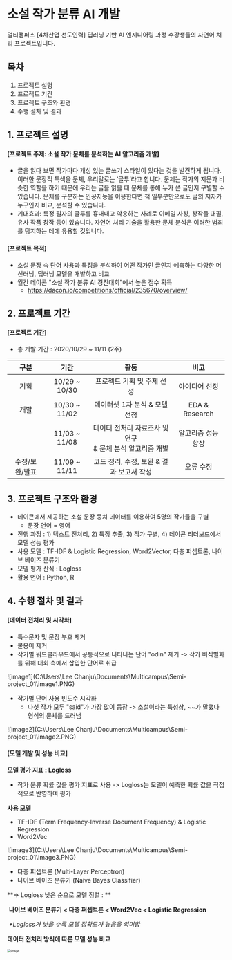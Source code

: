# 소설 작가 분류 AI 개발

멀티캠퍼스 [4차산업 선도인력] 딥러닝 기반 AI 엔지니어링 과정 수강생들의 자연어 처리 프로젝트입니다.



## 목차

1. 프로젝트 설명
2. 프로젝트 기간
3. 프로젝트 구조와 환경
4. 수행 절차 및 결과



## 1. 프로젝트 설명

#### [프로젝트 주제: 소설 작가 문체를 분석하는 AI 알고리즘 개발]

* 글을 읽다 보면 작가마다 개성 있는 글쓰기 스타일이 있다는 것을 발견하게 됩니다. 이러한 문장적 특색을 문체, 우리말로는 ‘글투’라고 합니다. 문체는 작가의 지문과 비슷한 역할을 하기 때문에 우리는 글을 읽을 때 문체를 통해 누가 쓴 글인지 구별할 수 있습니다. 문체를 구분하는 인공지능을 이용한다면 책 일부분만으로도 글의 저자가 누구인지 비교, 분석할 수 있습니다.
* 기대효과:  특정 필자의 글투를 흉내내고 악용하는 사례로 이메일 사칭, 창작물 대필, 유사 작품 창작 등이 있습니다. 자연어 처리 기술을 활용한 문체 분석은 이러한 범죄를 탐지하는 데에 유용할 것입니다. 



#### [프로젝트 목적]

* 소설 문장 속 단어 사용과 특징을 분석하여 어떤 작가인 글인지 예측하는 다양한 머신러닝, 딥러닝 모델을 개발하고 비교
* 월간 데이콘 "소설 작가 분류 AI 경진대회"에서 높은 점수 획득
  * https://dacon.io/competitions/official/235670/overview/



## 2. 프로젝트 기간

#### [프로젝트 기간]

* 총 개발 기간 : 2020/10/29 ~ 11/11 (2주)

|      구분      |     기간      |                             활동                             |        비고        |
| :------------: | :-----------: | :----------------------------------------------------------: | :----------------: |
|      기획      | 10/29 ~ 10/30 |                  프로젝트 기획 및 주제 선정                  |   아이디어 선정    |
|      개발      | 10/30 ~ 11/02 |                데이터셋 1차 분석 & 모델 선정                 |   EDA & Research   |
|                | 11/03 ~ 11/08 | 데이터 전처리 자료조사 및 연구 <br/>& 문체 분석 알고리즘 개발 | 알고리즘 성능 향상 |
| 수정/보완/발표 | 11/09 ~ 11/11 |           코드 정리, 수정, 보완 & 결과 보고서 작성           |     오류 수정      |



## 3. 프로젝트 구조와 환경

* 데이콘에서 제공하는 소설 문장 뭉치 데이터를 이용하여 5명의 작가들을 구별
  * 문장 언어 = 영어
* 진행 과정 : 1) 텍스트 전처리, 2) 특징 추출, 3) 작가 구별, 4) 데이콘 리더보드에서 모델 성능 평가
* 사용 모델 : TF-IDF & Logistic Regression, Word2Vector, 다층 퍼셉트론, 나이브 베이즈 분류기
* 모델 평가 산식 : Logloss
* 활용 언어 : Python, R



## 4. 수행 절차 및 결과

#### [데이터 전처리 및 시각화]

* 특수문자 및 문장 부호 제거
* 불용어 제거
* 작가별 워드클라우드에서 공통적으로 나타나는 단어 "odin" 제거 -> 작가 비식별화를 위해 대회 측에서 삽입한 단어로 취급

![image1](C:\Users\Lee Chanju\Documents\Multicampus\Semi-project_01\image1.PNG)

* 작가별 단어 사용 빈도수 시각화
  * 다섯 작가 모두 "said"가 가장 많이 등장 -> 소설이라는 특성상, ~~가 말했다 형식의 문체를 드러냄

![image2](C:\Users\Lee Chanju\Documents\Multicampus\Semi-project_01\image2.PNG)



#### [모델 개발 및 성능 비교]

**모델 평가 지표 : Logloss**

* 작가 분류 확률 값을 평가 지표로 사용 -> Logloss는 모델이 예측한 확률 값을 직접적으로 반영하여 평가



**사용 모델**

* TF-IDF (Term Frequency-Inverse Document Frequency) & Logistic Regression
* Word2Vec

![image3](C:\Users\Lee Chanju\Documents\Multicampus\Semi-project_01\image3.PNG)

* 다층 퍼셉트론 (Multi-Layer Perceptron)
* 나이브 베이즈 분류기 (Naive Bayes Classifier)



**=> Logloss 낮은 순으로 모델 정렬 : **

​	**나이브 베이즈 분류기 < 다층 퍼셉트론 < Word2Vec < Logistic Regression**

​		*\*Logloss가 낮을 수록 모델 정확도가 높음을 의미함*



**데이터 전처리 방식에 따른 모델 성능 비교**

<img src="C:\Users\Lee Chanju\Documents\Multicampus\Semi-project_01\image.PNG" alt="image" style="zoom: 50%;" />